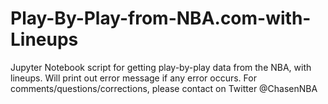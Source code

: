 # Play-By-Play-from-NBA.com-with-Lineups
Jupyter Notebook script for getting play-by-play data from the NBA, with lineups. Will print out error message if any error occurs.
For comments/questions/corrections, please contact on Twitter @ChasenNBA
